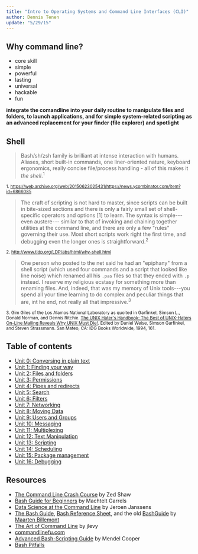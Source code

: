 ```yaml
---
title: "Intro to Operating Systems and Command Line Interfaces (CLI)"
author: Dennis Tenen
update: "5/29/15"
---
```


## Why command line?

- core skill
- simple
- powerful
- lasting
- universal
- hackable
- fun

**integrate the comandline into your daily routine to manipulate files and folders, to launch applications, and for simple system-related scripting as an advanced replacement for your finder (file explorer) and spotlight**

## Shell

>  Bash/sh/zsh family is brilliant at intense interaction with humans. Aliases,
>  short built-in commands, one liner-oriented nature, keyboard ergonomics,
>  really concise file/process handling - all of this makes it _the
>  shell_.<sup>1</sup>

<sup>1. 
https://web.archive.org/web/20150623025431/https://news.ycombinator.com/item?id=6866085</sup>

> The craft of scripting is not hard to master, since scripts can be built in
> bite-sized sections and there is only a fairly small set of shell-specific
> operators and options [1] to learn. The syntax is simple---even austere---
> similar to that of invoking and chaining together utilities at the command
> line, and there are only a few "rules" governing their use. Most short
> scripts work right the first time, and debugging even the longer ones is
> straightforward.<sup>2</sup>

<sup>2. http://www.tldp.org/LDP/abs/html/why-shell.html</sup>

> One person who posted to the net said he had an "epiphany" from a shell
> script (which used four commands and a script that looked like line noise)
> which renamed all his `.pas` files so that they ended with `.p` instead. I
> reserve my religious ecstasy for something more than renaming files. And,
> indeed, that was my memory of Unix tools---you spend all your time learning
> to do complex and peculiar things that are, int he end, not really all that
> impressive.<sup>3</sup>

<sup>3. Gim Giles of the Los Alamos National Laboratory as quoited in
Garfinkel, Simson L., Donald Norman, and Dennis Ritchie. [The UNIX Hater's
Handbook: The Best of UNIX-Haters On-Line Mailing Reveals Why UNIX Must
Die!](http://www.csf.ac.at/fileadmin/user_upload/BioComp/training/unix_haters_handbook.pdf).
Edited by Daniel Weise, Simson Garfinkel, and Steven Strassmann. San Mateo, CA:
IDG Books Worldwide, 1994, 161.</sup>

## Table of contents

- [Unit 0: Conversing in plain text](https://github.com/dh-notes/dhnotes/blob/master/tutorials/command-line/100-plain-text.md)
- [Unit 1: Finding your way](https://github.com/dh-notes/dhnotes/blob/master/tutorials/command-line/101-gps.md)
- [Unit 2: Files and folders](https://github.com/denten/dhnotes/blob/master/tutorials/command-line/102-files.md)
- [Unit 3: Permissions](https://github.com/denten/dhnotes/blob/master/tutorials/command-line/103-permissions.md)
- [Unit 4: Pipes and redirects](https://github.com/denten/dhnotes/blob/master/tutorials/command-line/104-pipes.md)
- [Unit 5: Search](https://github.com/denten/dhnotes/blob/master/tutorials/command-line/105-search.md)
- [Unit 6: Filters](https://github.com/denten/dhnotes/blob/master/tutorials/command-line/106-filters.md)
- [Unit 7: Networking](https://github.com/denten/dhnotes/blob/master/tutorials/command-line/107-network.md)
- [Unit 8: Moving Data](https://github.com/denten/dhnotes/blob/master/tutorials/command-line/116-moving-data.md)
- [Unit 9: Users and Groups](https://github.com/denten/dhnotes/blob/master/tutorials/command-line/108-users.md)
- [Unit 10: Messaging](https://github.com/denten/dhnotes/blob/master/tutorials/command-line/113-message.md)
- [Unit 11: Multiplexing](https://github.com/denten/dhnotes/blob/master/tutorials/command-line/114-multiplex.md)
- [Unit 12: Text Manipulation](https://github.com/denten/dhnotes/blob/master/tutorials/command-line/109-text.md)
- [Unit 13: Scripting](https://github.com/denten/dhnotes/blob/master/tutorials/command-line/110-script.md)
- [Unit 14: Scheduling](https://github.com/denten/dhnotes/blob/master/tutorials/command-line/111-schedule.md)
- [Unit 15: Package management](https://github.com/denten/dhnotes/blob/master/tutorials/command-line/112-package.md)
- [Unit 16: Debugging](https://github.com/denten/dhnotes/blob/master/tutorials/command-line/115-debug.md)

## Resources

- [The Command Line Crash Course](http://cli.learncodethehardway.org/book/) by
  Zed Shaw
- [Bash Guide for Beginners](http://tldp.org/LDP/Bash-Beginners-Guide/html/index.html) by Machtelt Garrels
- [Data Science at the Command Line](http://datascienceatthecommandline.com/)
  by Jeroen Janssens
- [The Bash Guide](http://guide.bash.academy/), [Bash Reference Sheet](http://mywiki.wooledge.org/BashSheet), and the old [BashGuide](http://mywiki.wooledge.org/BashGuide) by [Maarten Billemont](http://lhunath.com/)
- [The Art of Command Line](https://github.com/jlevy/the-art-of-command-line)
  by jlevy
- [commandlinefu.com](http://www.commandlinefu.com)
- [Advanced Bash-Scripting Guide](http://www.tldp.org/LDP/abs/html/) by Mendel Cooper
- [Bash Pitfalls](http://mywiki.wooledge.org/BashPitfalls)
